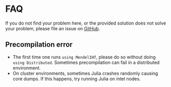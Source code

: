 
# FAQ

If you do not find your problem here, or the provided solution does not solve your problem, please file an issue on [GitHub](https://github.com/OpenMendel/MendelIHT.jl/issues). 

## Precompilation error

+ The first time one runs `using MendelIHT`, please do so without doing `using Distributed`. Sometimes precompilation can fail in a distributed environment. 
+ On cluster environments, sometimes Julia crashes randomly causing core dumps. If this happens, try running Julia on intel nodes. 
